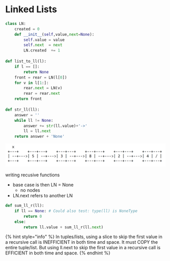 # Linked Lists



```python
class LN:
    created = 0
    def __init__(self,value,next=None):
        self.value = value
        self.next  = next
        LN.created  += 1

def list_to_ll(l):
    if l == []:
        return None
    front = rear = LN(l[0])
    for v in l[1:]:
        rear.next = LN(v)
        rear = rear.next
    return front

def str_ll(ll):
    answer = ''
    while ll != None:
        answer += str(ll.value)+'->'
        ll = ll.next
    return answer + 'None'
```

![](../.gitbook/assets/image%20%281%29.png)

writing recusive functions  


* base case is then LN = None
  * no nodes
* LN.next refers to another LN

```python
def sum_ll_r(ll):
    if ll == None: # Could also test: type(ll) is NoneType
        return 0
    else:
        return ll.value + sum_ll_r(ll.next)
```

{% hint style="info" %}
In tuples/lists, using a slice to skip the first value in a recursive call is INEFFICIENT in both time and space. It must COPY the entire tuple/list. But using ll.next to skip the first value in a recursive call is EFFICIENT in both time and space.
{% endhint %}



